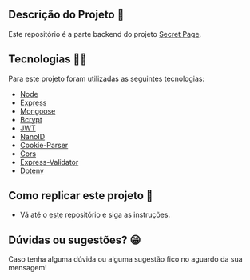 ## Descrição do Projeto :ledger:

Este repositório é a parte backend do projeto [Secret Page](https://github.com/rodhenr/Secret-Page-FrontEnd).

## Tecnologias :man_technologist:

Para este projeto foram utilizadas as seguintes tecnologias:

- [Node](https://nodejs.org/en/)
- [Express](https://expressjs.com/pt-br/)
- [Mongoose](https://mongoosejs.com/docs/queries.html)
- [Bcrypt](https://www.npmjs.com/package/bcrypt)
- [JWT](https://jwt.io/)
- [NanoID](https://www.npmjs.com/package/nanoid)
- [Cookie-Parser](https://www.npmjs.com/package/cookie-parser)
- [Cors](https://www.npmjs.com/package/cors)
- [Express-Validator](https://www.npmjs.com/package/express-validator)
- [Dotenv](https://www.npmjs.com/package/dotenv)

## Como replicar este projeto :dvd:

- Vá até o [este](https://github.com/rodhenr/Chat-v2-Front-End) repositório e siga as instruções.

## Dúvidas ou sugestões? :grin:

Caso tenha alguma dúvida ou alguma sugestão fico no aguardo da sua mensagem!
